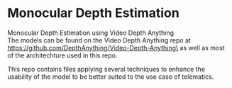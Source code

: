 # Monocular Depth Estimation
 Monocular Depth Estimation using Video Depth Anything\
 The models can be found on the Video Depth Anything repo at https://github.com/DepthAnything/Video-Depth-Anything\
 as well as most of the architechture used in this repo.

 This repo contains files applying several techniques to enhance the usability of the model to be better suited to the use case of telematics.
